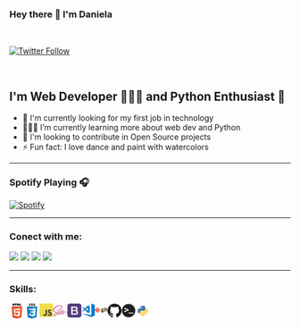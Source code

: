 ### Hey there 👋 I'm Daniela

</br>

[![Twitter Follow](https://img.shields.io/twitter/follow/daniirubis?color=1DA1F2&logo=twitter&style=for-the-badge)](https://twitter.com/daniirubis)

</br>

## I'm Web Developer 👩🏻‍💻 and Python Enthusiast 🐍

- 🔎 I'm currently looking for my first job in technology
- 👩🏻‍💻 I’m currently learning more about web dev and Python
- 👯 I'm looking to contribute in Open Source projects
- ⚡ Fun fact: I love dance and paint with watercolors

---

### Spotify Playing 🎧

[<img src="https://spotify-playing-zeta-nine.vercel.app/api/spotify" alt="Spotify" width="350"/>](https://open.spotify.com/user/daniirubis)

---

### Conect with me:
[<img src="https://img.icons8.com/metro/26/000000/linkedin.png"/>](https://www.linkedin.com/in/ivonne-daniela-rubis-1b993217a/)
[<img src="https://img.icons8.com/metro/26/000000/instagram.png"/>](https://www.instagram.com/daniirubis/)
[<img src="https://img.icons8.com/metro/26/000000/twitter.png"/>](https://twitter.com/daniirubis)
[<img src="https://img.icons8.com/metro/26/000000/email.png"/>](mailto:danielarubis@hotmail.com)

---

### Skills:
<img align="left" alt="HTML5" width="27" src="https://raw.githubusercontent.com/github/explore/80688e429a7d4ef2fca1e82350fe8e3517d3494d/topics/html/html.png"/>

<img align="left" alt="CSS3" width="27" src="https://raw.githubusercontent.com/github/explore/80688e429a7d4ef2fca1e82350fe8e3517d3494d/topics/css/css.png"/>

<img align="left" alt="JavaScript" width="24" src="https://raw.githubusercontent.com/github/explore/80688e429a7d4ef2fca1e82350fe8e3517d3494d/topics/javascript/javascript.png"/>

<img align="left" alt="SASS" width="26" src="https://raw.githubusercontent.com/github/explore/80688e429a7d4ef2fca1e82350fe8e3517d3494d/topics/sass/sass.png"/>

<img align="left" alt="Bootstrap" width="25" src="https://raw.githubusercontent.com/github/explore/80688e429a7d4ef2fca1e82350fe8e3517d3494d/topics/bootstrap/bootstrap.png"/>

<img align="left" alt="VSCode" width="24" src="https://raw.githubusercontent.com/github/explore/80688e429a7d4ef2fca1e82350fe8e3517d3494d/topics/visual-studio-code/visual-studio-code.png"/>

<img align="left" alt="Git" width="23" src="https://raw.githubusercontent.com/github/explore/80688e429a7d4ef2fca1e82350fe8e3517d3494d/topics/git/git.png"/>

<img align="left" alt="Github" width="25" src="https://raw.githubusercontent.com/github/explore/78df643247d429f6cc873026c0622819ad797942/topics/github/github.png"/>

<img align="left" alt="Terminal" width="25" src="https://raw.githubusercontent.com/github/explore/80688e429a7d4ef2fca1e82350fe8e3517d3494d/topics/terminal/terminal.png"/>

<img align="left" alt="Python" width="26" src="https://raw.githubusercontent.com/github/explore/80688e429a7d4ef2fca1e82350fe8e3517d3494d/topics/python/python.png"/>
